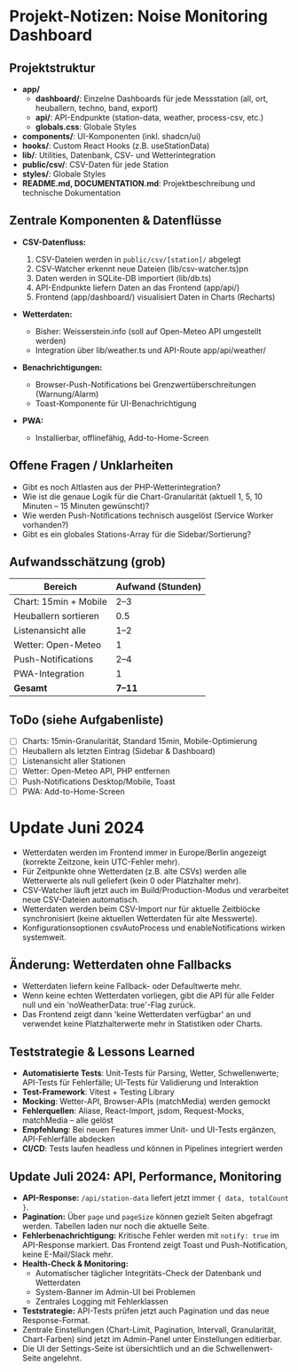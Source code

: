 # Projekt-Notizen: Noise Monitoring Dashboard

## Projektstruktur

- **app/**
  - **dashboard/**: Einzelne Dashboards für jede Messstation (all, ort, heuballern, techno, band, export)
  - **api/**: API-Endpunkte (station-data, weather, process-csv, etc.)
  - **globals.css**: Globale Styles
- **components/**: UI-Komponenten (inkl. shadcn/ui)
- **hooks/**: Custom React Hooks (z.B. useStationData)
- **lib/**: Utilities, Datenbank, CSV- und Wetterintegration
- **public/csv/**: CSV-Daten für jede Station
- **styles/**: Globale Styles
- **README.md, DOCUMENTATION.md**: Projektbeschreibung und technische Dokumentation

## Zentrale Komponenten & Datenflüsse

- **CSV-Datenfluss:**
  1. CSV-Dateien werden in `public/csv/[station]/` abgelegt
  2. CSV-Watcher erkennt neue Dateien (lib/csv-watcher.ts)pn
  3. Daten werden in SQLite-DB importiert (lib/db.ts)
  4. API-Endpunkte liefern Daten an das Frontend (app/api/)
  5. Frontend (app/dashboard/) visualisiert Daten in Charts (Recharts)

- **Wetterdaten:**
  - Bisher: Weisserstein.info (soll auf Open-Meteo API umgestellt werden)
  - Integration über lib/weather.ts und API-Route app/api/weather/

- **Benachrichtigungen:**
  - Browser-Push-Notifications bei Grenzwertüberschreitungen (Warnung/Alarm)
  - Toast-Komponente für UI-Benachrichtigung

- **PWA:**
  - Installierbar, offlinefähig, Add-to-Home-Screen

## Offene Fragen / Unklarheiten

- Gibt es noch Altlasten aus der PHP-Wetterintegration?
- Wie ist die genaue Logik für die Chart-Granularität (aktuell 1, 5, 10 Minuten – 15 Minuten gewünscht)?
- Wie werden Push-Notifications technisch ausgelöst (Service Worker vorhanden?)
- Gibt es ein globales Stations-Array für die Sidebar/Sortierung?

## Aufwandsschätzung (grob)

| Bereich                | Aufwand (Stunden) |
|------------------------|-------------------|
| Chart: 15min + Mobile  | 2–3               |
| Heuballern sortieren   | 0.5               |
| Listenansicht alle     | 1–2               |
| Wetter: Open-Meteo     | 1                 |
| Push-Notifications     | 2–4               |
| PWA-Integration        | 1                 |
| **Gesamt**             | **7–11**          |

## ToDo (siehe Aufgabenliste)

- [ ] Charts: 15min-Granularität, Standard 15min, Mobile-Optimierung
- [ ] Heuballern als letzten Eintrag (Sidebar & Dashboard)
- [ ] Listenansicht aller Stationen
- [ ] Wetter: Open-Meteo API, PHP entfernen
- [ ] Push-Notifications Desktop/Mobile, Toast
- [ ] PWA: Add-to-Home-Screen 

# Update Juni 2024

- Wetterdaten werden im Frontend immer in Europe/Berlin angezeigt (korrekte Zeitzone, kein UTC-Fehler mehr).
- Für Zeitpunkte ohne Wetterdaten (z.B. alte CSVs) werden alle Wetterwerte als null geliefert (kein 0 oder Platzhalter mehr).
- CSV-Watcher läuft jetzt auch im Build/Production-Modus und verarbeitet neue CSV-Dateien automatisch.
- Wetterdaten werden beim CSV-Import nur für aktuelle Zeitblöcke synchronisiert (keine aktuellen Wetterdaten für alte Messwerte).
- Konfigurationsoptionen csvAutoProcess und enableNotifications wirken systemweit. 

## Änderung: Wetterdaten ohne Fallbacks
- Wetterdaten liefern keine Fallback- oder Defaultwerte mehr.
- Wenn keine echten Wetterdaten vorliegen, gibt die API für alle Felder null und ein 'noWeatherData: true'-Flag zurück.
- Das Frontend zeigt dann 'keine Wetterdaten verfügbar' an und verwendet keine Platzhalterwerte mehr in Statistiken oder Charts. 

## Teststrategie & Lessons Learned

- **Automatisierte Tests**: Unit-Tests für Parsing, Wetter, Schwellenwerte; API-Tests für Fehlerfälle; UI-Tests für Validierung und Interaktion
- **Test-Framework**: Vitest + Testing Library
- **Mocking**: Wetter-API, Browser-APIs (matchMedia) werden gemockt
- **Fehlerquellen**: Aliase, React-Import, jsdom, Request-Mocks, matchMedia – alle gelöst
- **Empfehlung**: Bei neuen Features immer Unit- und UI-Tests ergänzen, API-Fehlerfälle abdecken
- **CI/CD**: Tests laufen headless und können in Pipelines integriert werden 

## Update Juli 2024: API, Performance, Monitoring

- **API-Response:** `/api/station-data` liefert jetzt immer `{ data, totalCount }`.
- **Pagination:** Über `page` und `pageSize` können gezielt Seiten abgefragt werden. Tabellen laden nur noch die aktuelle Seite.
- **Fehlerbenachrichtigung:** Kritische Fehler werden mit `notify: true` im API-Response markiert. Das Frontend zeigt Toast und Push-Notification, keine E-Mail/Slack mehr.
- **Health-Check & Monitoring:**
  - Automatischer täglicher Integritäts-Check der Datenbank und Wetterdaten
  - System-Banner im Admin-UI bei Problemen
  - Zentrales Logging mit Fehlerklassen
- **Teststrategie:** API-Tests prüfen jetzt auch Pagination und das neue Response-Format. 
- Zentrale Einstellungen (Chart-Limit, Pagination, Intervall, Granularität, Chart-Farben) sind jetzt im Admin-Panel unter Einstellungen editierbar.
- Die UI der Settings-Seite ist übersichtlich und an die Schwellenwert-Seite angelehnt. 
